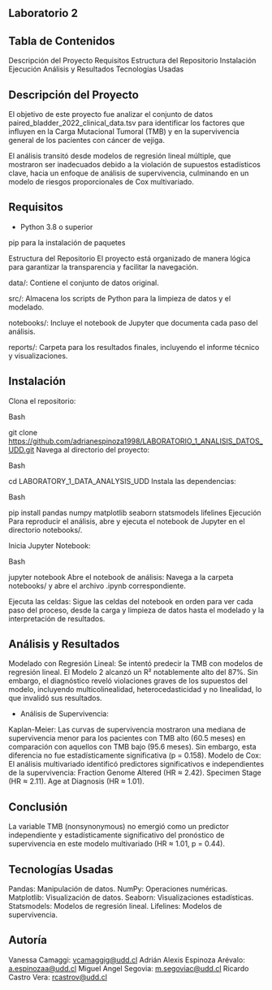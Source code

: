 ## Laboratorio 2

## Tabla de Contenidos
Descripción del Proyecto
Requisitos
Estructura del Repositorio
Instalación
Ejecución
Análisis y Resultados
Tecnologías Usadas

## Descripción del Proyecto
El objetivo de este proyecto fue analizar el conjunto de datos paired_bladder_2022_clinical_data.tsv para identificar los factores que 
influyen en la Carga Mutacional Tumoral (TMB) y en la supervivencia general de los pacientes con cáncer de vejiga.


El análisis transitó desde modelos de regresión lineal múltiple, que mostraron ser inadecuados debido a la violación de supuestos estadísticos clave, hacia 
un enfoque de análisis de supervivencia, culminando en un modelo de riesgos proporcionales de Cox multivariado.


## Requisitos
* Python 3.8 o superior

pip para la instalación de paquetes

Estructura del Repositorio
El proyecto está organizado de manera lógica para garantizar la transparencia y facilitar la navegación.


data/: Contiene el conjunto de datos original.

src/: Almacena los scripts de Python para la limpieza de datos y el modelado.


notebooks/: Incluye el notebook de Jupyter que documenta cada paso del análisis.


reports/: Carpeta para los resultados finales, incluyendo el informe técnico y visualizaciones.

## Instalación
Clona el repositorio:

Bash

git clone https://github.com/adrianespinoza1998/LABORATORIO_1_ANALISIS_DATOS_UDD.git
Navega al directorio del proyecto:

Bash

cd LABORATORY_1_DATA_ANALYSIS_UDD
Instala las dependencias:

Bash

pip install pandas numpy matplotlib seaborn statsmodels lifelines
Ejecución
Para reproducir el análisis, abre y ejecuta el notebook de Jupyter en el directorio notebooks/.

Inicia Jupyter Notebook:

Bash

jupyter notebook
Abre el notebook de análisis:
Navega a la carpeta notebooks/ y abre el archivo .ipynb correspondiente.

Ejecuta las celdas:
Sigue las celdas del notebook en orden para ver cada paso del proceso, desde la carga y limpieza de datos hasta el modelado y la interpretación de resultados.


##  Análisis y Resultados
Modelado con Regresión Lineal:
Se intentó predecir la TMB con modelos de regresión lineal. El Modelo 2 alcanzó un R² notablemente alto del 87%. Sin embargo, el diagnóstico reveló violaciones graves de 
los supuestos del modelo, incluyendo multicolinealidad, heterocedasticidad y no linealidad, lo que invalidó sus resultados.

* Análisis de Supervivencia:

Kaplan-Meier: Las curvas de supervivencia mostraron una mediana de supervivencia menor para los pacientes con TMB alto (60.5 meses) en comparación con aquellos con TMB bajo 
(95.6 meses). Sin embargo, esta diferencia no fue estadísticamente significativa (p = 0.158).
Modelo de Cox: El análisis multivariado identificó predictores significativos e independientes de la supervivencia:
Fraction Genome Altered (HR ≈ 2.42).
Specimen Stage (HR ≈ 2.11).
Age at Diagnosis (HR ≈ 1.01).

## Conclusión
La variable TMB (nonsynonymous) no emergió como un predictor independiente y estadísticamente significativo del pronóstico de supervivencia en este modelo multivariado
(HR ≈ 1.01, p = 0.44).


## Tecnologías Usadas

Pandas: Manipulación de datos.
NumPy: Operaciones numéricas.
Matplotlib: Visualización de datos.
Seaborn: Visualizaciones estadísticas.
Statsmodels: Modelos de regresión lineal.
Lifelines: Modelos de supervivencia.

## Autoría

Vanessa Camaggi: vcamaggig@udd.cl 
Adrián Alexis Espinoza Arévalo: a.espinozaa@udd.cl 
Miguel Angel Segovia: m.segoviac@udd.cl 
Ricardo Castro Vera: rcastrov@udd.cl 
